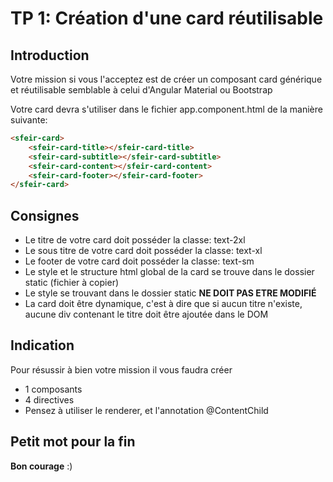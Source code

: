 # TP 1: Création d'une card réutilisable

## Introduction

Votre mission si vous l'acceptez est de créer un composant card générique et réutilisable
semblable à celui d'Angular Material ou Bootstrap

Votre card devra s'utiliser dans le fichier app.component.html de la manière suivante:

```html
<sfeir-card>
    <sfeir-card-title></sfeir-card-title>
    <sfeir-card-subtitle></sfeir-card-subtitle>
    <sfeir-card-content></sfeir-card-content>
    <sfeir-card-footer></sfeir-card-footer>
</sfeir-card>
```

## Consignes

-   Le titre de votre card doit posséder la classe: text-2xl
-   Le sous titre de votre card doit posséder la classe: text-xl
-   Le footer de votre card doit posséder la classe: text-sm
-   Le style et le structure html global de la card se trouve dans le dossier static (fichier à copier)
-   Le style se trouvant dans le dossier static **NE DOIT PAS ETRE MODIFIÉ**
-   La card doit être dynamique, c'est à dire que si aucun titre n'existe, aucune div contenant le titre doit être ajoutée dans le DOM

## Indication

Pour résussir à bien votre mission il vous faudra créer

-   1 composants
-   4 directives
-   Pensez à utiliser le renderer, et l'annotation @ContentChild

## Petit mot pour la fin

**Bon courage** :)
